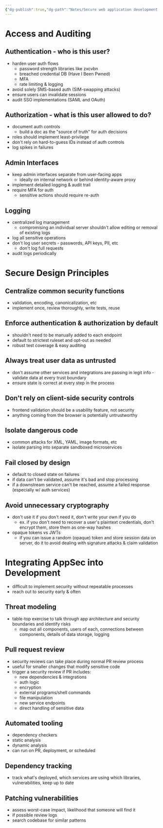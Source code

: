 ```yaml
---
{"dg-publish":true,"dg-path":"Notes/Secure web application development.md","permalink":"/notes/secure-web-application-development/","tags":["tech/security","tech/web"]}
---
```



# Access and Auditing

## Authentication - who is this user?

- harden user auth flows
    - password strength libraries like zxcvbn
    - breached credential DB (Have I Been Pwned)
    - MFA
    - rate limiting & logging
- avoid solely SMS-based auth (SIM-swapping attacks)
- ensure users can invalidate sessions
- audit SSO implementations (SAML and OAuth)

## Authorization - what is this user allowed to do?

- document auth controls
    - build a doc as the "source of truth" for auth decisions
- roles should implement least-privilege
- don't rely on hard-to-guess IDs instead of auth controls
- log spikes in failures

## Admin Interfaces

- keep admin interfaces separate from user-facing apps
    - ideally on internal network or behind identity-aware proxy
- implement detailed logging & audit trail
- require MFA for auth
    - sensitive actions should require re-auth

## Logging

- centralized log management
    - compromising an individual server shouldn't allow editing or removal of existing logs
- log all sensitive operations
- don't log user secrets - passwords, API keys, PII, etc
    - don't log full requests
- audit logs periodically

# Secure Design Principles

## Centralize common security functions

- validation, encoding, canonicalization, etc
- implement once, review thoroughly, write tests, reuse

## Enforce authentication & authorization by default

- shouldn't need to be manually added to each endpoint
- default to strictest ruleset and opt-out as needed
- robust test coverage & easy auditing

## Always treat user data as untrusted

- don't assume other services and integrations are passing in legit info - validate data at every trust boundary
- ensure state is correct at every step in the process

## Don't rely on client-side security controls

- frontend validation should be a usability feature, not security
- anything coming from the browser is potentially untrustworthy

## Isolate dangerous code

- common attacks for XML, YAML, image formats, etc
- isolate parsing into separate sandboxed microservices

## Fail closed by design

- default to closed state on failures
- if data can't be validated, assume it's bad and stop processing
- if a downstream service can't be reached, assume a failed response (especially w/ auth services)

## Avoid unnecessary cryptography

- don't use it if you don't need it, don't write your own if you do
    - ex. if you don't need to recover a user's plaintext credentials, don't encrypt them, store them as one-way hashes
- opaque tokens vs JWTs
    - if you can issue a random (opaque) token and store session data on server, do it to avoid dealing with signature attacks & claim validation

# Integrating AppSec into Development

- difficult to implement security without repeatable processes
- reach out to security early & often

## Threat modeling

- table-top exercise to talk through app architecture and security boundaries and identify risks
    - map out all components, users of each, connections between components, details of data storage, logging

## Pull request review

- security reviews can take place during normal PR review process
- useful for smaller changes that modify sensitive code
- trigger a security review if PR includes:
    - new dependencies & integrations
    - auth logic
    - encryption
    - external programs/shell commands
    - file manipulation
    - new service endpoints
    - direct handling of sensitive data

## Automated tooling

- dependency checkers
- static analysis
- dynamic analysis
- can run on PR, deployment, or scheduled

## Dependency tracking

- track what's deployed, which services are using which libraries, vulnerabilities, keep up to date

## Patching vulnerabilities

- assess worst-case impact, likelihood that someone will find it
- if possible review logs
- search codebase for similar patterns
